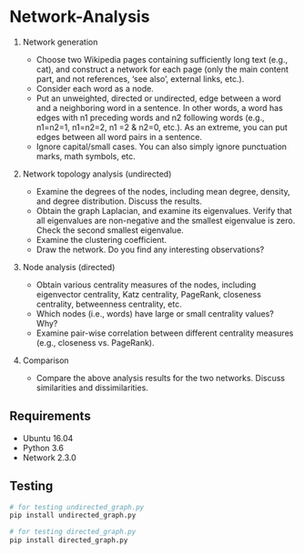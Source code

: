 # Network-Analysis

1. Network generation
    - Choose two Wikipedia pages containing sufficiently long text (e.g., cat), and construct a network for
    each page (only the main content part, and not references, ‘see also’, external links, etc.).
    - Consider each word as a node.
    - Put an unweighted, directed or undirected, edge between a word and a neighboring word in a
    sentence. In other words, a word has edges with n1 preceding words and n2 following words (e.g.,
    n1=n2=1, n1=n2=2, n1 =2 & n2=0, etc.). As an extreme, you can put edges between all word pairs in a
    sentence.
    - Ignore capital/small cases. You can also simply ignore punctuation marks, math symbols, etc.

2. Network topology analysis (undirected)
    - Examine the degrees of the nodes, including mean degree, density, and degree distribution. Discuss
    the results.
    - Obtain the graph Laplacian, and examine its eigenvalues. Verify that all eigenvalues are non-negative
    and the smallest eigenvalue is zero. Check the second smallest eigenvalue.
    - Examine the clustering coefficient.
    - Draw the network. Do you find any interesting observations?

3. Node analysis (directed)
    - Obtain various centrality measures of the nodes, including eigenvector centrality, Katz centrality,
    PageRank, closeness centrality, betweenness centrality, etc.
    - Which nodes (i.e., words) have large or small centrality values? Why?
    - Examine pair-wise correlation between different centrality measures (e.g., closeness vs. PageRank).
    
4. Comparison
    - Compare the above analysis results for the two networks. Discuss similarities and dissimilarities.

## Requirements

- Ubuntu 16.04
- Python 3.6
- Network 2.3.0

## Testing

```bash
# for testing undirected_graph.py
pip install undirected_graph.py

# for testing directed_graph.py
pip install directed_graph.py
```
